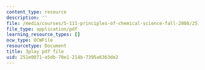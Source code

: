 ```yaml
---
content_type: resource
description: ''
file: /media/courses/5-111-principles-of-chemical-science-fall-2008/251e0071a5db70e1214b7395a6363de2_qTrw6f_sbOw.pdf
file_type: application/pdf
learning_resource_types: []
ocw_type: OCWFile
resourcetype: Document
title: 3play pdf file
uid: 251e0071-a5db-70e1-214b-7395a6363de2
---
```

